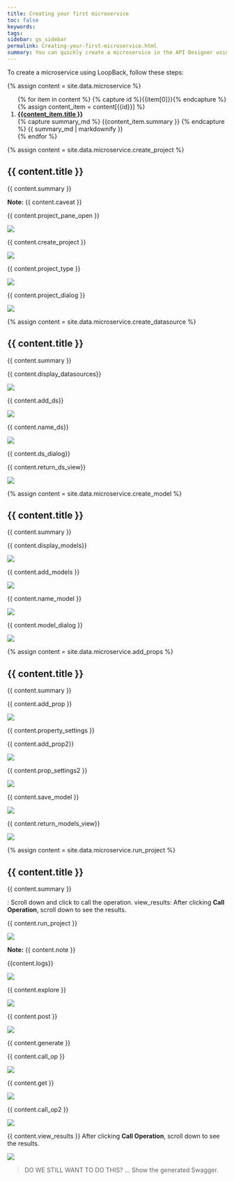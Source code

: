 ```yaml
---
title: Creating your first microservice
toc: false
keywords:
tags:
sidebar: gs_sidebar
permalink: Creating-your-first-microservice.html
summary: You can quickly create a microservice in the API Designer using the LoopBack Node.js framework.
---
```


To create a microservice using LoopBack, follow these steps:

{% assign content = site.data.microservice %}

<ol>
{% for item in content %}
  {% capture id %}{{item[0]}}{% endcapture %}
  {% assign content_item = content[{{id}}] %}
  <li>
    <b><a href="#{{content_item.title | replace: " ", "-" | downcase}} ">{{content_item.title }}</a></b>
    <br/>{% capture summary_md %} {{content_item.summary }} {% endcapture %} {{ summary_md | markdownify }}
  </li>
{% endfor %}
</ol>

{% assign content = site.data.microservice.create_project %}

## {{ content.title }}

{{ content.summary }}

<div markdown="1" class="alert alert-info" role="alert"><i class="fa fa-info-circle"></i>
<b>Note:</b> {{ content.caveat }}
</div>

{{ content.project_pane_open }}

![](http://content.screencast.com/users/RandMck/folders/Jing/media/47661bf6-dcd4-4012-89e3-88e1798a029c/00000535.png)

{{ content.create_project }}

![](http://content.screencast.com/users/RandMck/folders/Jing/media/49cd1820-9446-4242-b978-8cd3d0f7a1f7/00000537.png)

{{ content.project_type }}

![](http://content.screencast.com/users/RandMck/folders/Jing/media/4ac5f21a-da69-4cb0-b3c9-6c3aef98717f/00000518.png)

{{ content.project_dialog }}

![](http://content.screencast.com/users/RandMck/folders/Jing/media/a65a6a38-cfc6-439f-b5cd-ef4828dff90a/00000519.png)

{% assign content = site.data.microservice.create_datasource %}

## {{ content.title }}

{{ content.summary }}

{{ content.display_datasources}}

![](http://content.screencast.com/users/RandMck/folders/Jing/media/e9231d8e-9c73-41e4-9a5c-85810f1d2899/00000538.png)

{{ content.add_ds}}

![](http://content.screencast.com/users/RandMck/folders/Jing/media/cde360b9-85f9-4e12-8900-2c5a776d88fe/00000520.png)

{{ content.name_ds}}

![](http://content.screencast.com/users/RandMck/folders/Jing/media/4c23c299-0278-4846-a71e-01f8efb017ee/00000521.png)

{{ content.ds_dialog}}

{{ content.return_ds_view}}

![](http://content.screencast.com/users/RandMck/folders/Jing/media/a03a7cc4-4484-40cc-bfe3-c16376d98fa3/00000539.png)

{% assign content = site.data.microservice.create_model %}

## {{ content.title }}

{{ content.summary }}

{{ content.display_models}}

![](http://content.screencast.com/users/RandMck/folders/Jing/media/98208e17-d3e5-4edb-9ccd-eda6006c05b5/00000540.png)

{{ content.add_models }}

![](http://content.screencast.com/users/RandMck/folders/Jing/media/ba88ffb4-7ef2-4eee-ae44-1b3158cab5fd/00000523.png)

{{ content.name_model }}

![](http://content.screencast.com/users/RandMck/folders/Jing/media/63b08253-caa2-402a-a809-33d8edf99762/00000541.png)

{{ content.model_dialog }}

![](http://content.screencast.com/users/RandMck/folders/Jing/media/d37b1aef-e6f0-4b8c-a2b2-ca6ec20679a4/00000542.png)

{% assign content = site.data.microservice.add_props %}

## {{ content.title }}

{{ content.summary }}

{{ content.add_prop }}

![](http://content.screencast.com/users/RandMck/folders/Jing/media/c0c562ac-e653-4d81-8ff3-4a457f9f9719/00000524.png)

{{ content.property_settings }}

{{  content.add_prop2}}

![](http://content.screencast.com/users/RandMck/folders/Jing/media/c0c562ac-e653-4d81-8ff3-4a457f9f9719/00000524.png)

{{  content.prop_settings2 }}

![](http://content.screencast.com/users/RandMck/folders/Jing/media/ceebcc3e-7abd-4069-bb9d-e0a403e1a45e/00000525.png)

{{ content.save_model }}

![](http://content.screencast.com/users/RandMck/folders/Jing/media/6e76b578-cb57-416c-a326-02995548d6d5/00000526.png)

{{ content.return_models_view}}

![](http://content.screencast.com/users/RandMck/folders/Jing/media/ecf0cf9a-ea78-4c69-bbb4-d090eda558b6/00000543.png)

{% assign content = site.data.microservice.run_project %}

## {{ content.title }}

{{ content.summary }}

: Scroll down and click to call the operation.
view_results: After clicking **Call Operation**, scroll down to see the results.

{{ content.run_project }}

![](http://content.screencast.com/users/RandMck/folders/Jing/media/cec33edf-0a9f-4a06-b727-b6975dfcca0e/00000544.png)

<div markdown="1" class="alert alert-info" role="alert"><i class="fa fa-info-circle"></i>
<b>Note:</b> {{ content.note }}
</div>

{{content.logs}}

![](http://content.screencast.com/users/RandMck/folders/Jing/media/23ebb54b-fdd1-4787-b3fd-5d1247478e42/00000545.png)

{{ content.explore }}

![](http://content.screencast.com/users/RandMck/folders/Jing/media/0deb803e-9235-4833-bf71-594b768ce307/00000546.png)

{{ content.post }}

![](http://content.screencast.com/users/RandMck/folders/Jing/media/124794d6-4037-490a-a24c-2ca43ffb668e/00000549.png)

{{ content.generate }}

{{ content.call_op }}

![](http://content.screencast.com/users/RandMck/folders/Jing/media/d1fe5977-d80a-4a2b-9919-801bffdacf87/00000553.png)

{{ content.get }}

![](http://content.screencast.com/users/RandMck/folders/Jing/media/3cc0f0dd-2177-4b77-ae92-7198b1f805c1/00000551.png)

{{ content.call_op2 }}

![](http://content.screencast.com/users/RandMck/folders/Jing/media/17c04db8-a06f-4bb7-9899-a1517fd6855a/00000552.png)

{{ content.view_results }}
After clicking **Call Operation**, scroll down to see the results.

![](http://content.screencast.com/users/RandMck/folders/Jing/media/a798e019-dba6-401b-812d-4f28d377dee6/00000534.png)

> DO WE STILL WANT TO DO THIS?
> ... Show the generated Swagger.
